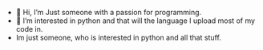 - 👋 Hi, I’m Just someone with a passion for programming.
- 👀 I’m interested in python and that will the language I upload most of my code in.
- Im just someone, who is interested in python and all that stuff.
<!---
PrawnThegr8/PrawnThegr8 is a ✨ special ✨ repository because its `README.md` (this file) appears on your GitHub profile.
You can click the Preview link to take a look at your changes.
--->

